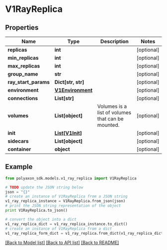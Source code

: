 # V1RayReplica


## Properties
Name | Type | Description | Notes
------------ | ------------- | ------------- | -------------
**replicas** | **int** |  | [optional] 
**min_replicas** | **int** |  | [optional] 
**max_replicas** | **int** |  | [optional] 
**group_name** | **str** |  | [optional] 
**ray_start_params** | **Dict[str, str]** |  | [optional] 
**environment** | [**V1Environment**](V1Environment.md) |  | [optional] 
**connections** | **List[str]** |  | [optional] 
**volumes** | **List[object]** | Volumes is a list of volumes that can be mounted. | [optional] 
**init** | [**List[V1Init]**](V1Init.md) |  | [optional] 
**sidecars** | **List[object]** |  | [optional] 
**container** | **object** |  | [optional] 

## Example

```python
from polyaxon_sdk.models.v1_ray_replica import V1RayReplica

# TODO update the JSON string below
json = "{}"
# create an instance of V1RayReplica from a JSON string
v1_ray_replica_instance = V1RayReplica.from_json(json)
# print the JSON string representation of the object
print V1RayReplica.to_json()

# convert the object into a dict
v1_ray_replica_dict = v1_ray_replica_instance.to_dict()
# create an instance of V1RayReplica from a dict
v1_ray_replica_form_dict = v1_ray_replica.from_dict(v1_ray_replica_dict)
```
[[Back to Model list]](../README.md#documentation-for-models) [[Back to API list]](../README.md#documentation-for-api-endpoints) [[Back to README]](../README.md)


